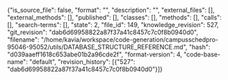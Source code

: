 {"is_source_file": false, "format": "", "description": "", "external_files": [], "external_methods": [], "published": [], "classes": [], "methods": [], "calls": [], "search-terms": [], "state": 2, "file_id": 149, "knowledge_revision": 527, "git_revision": "dab6d69958822a87f37a41c8457c7c0f8b0940d0", "filename": "/home/kavia/workspace/code-generation/campusschedpro-95046-95052/utils/DATABASE_STRUCTURE_REFERENCE.md", "hash": "d039aaeff1618c653abe01b2a96cde2f", "format-version": 4, "code-base-name": "default", "revision_history": [{"527": "dab6d69958822a87f37a41c8457c7c0f8b0940d0"}]}